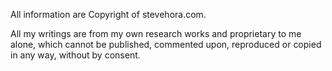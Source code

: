 All information are Copyright of stevehora.com.

All my writings are from my own research works and proprietary to me alone, which cannot be published, commented upon, reproduced or copied in any way, without by consent.
